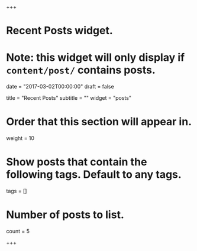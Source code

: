 +++
# Recent Posts widget.
# Note: this widget will only display if `content/post/` contains posts.

date = "2017-03-02T00:00:00"
draft = false

title = "Recent Posts"
subtitle = ""
widget = "posts"

# Order that this section will appear in.
weight = 10

# Show posts that contain the following tags. Default to any tags.
tags = []

# Number of posts to list.
count = 5

+++

